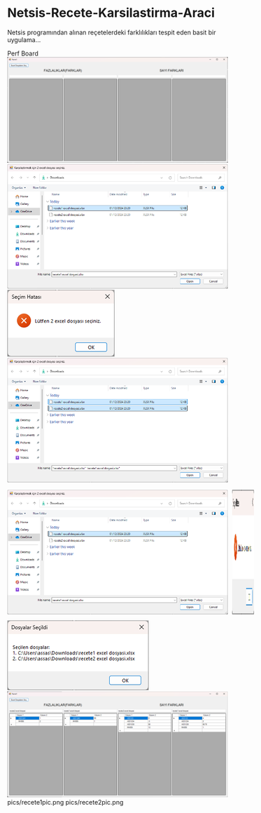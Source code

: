 # Netsis-Recete-Karsilastirma-Araci
Netsis programından alınan reçetelerdeki farklılıkları tespit eden basit bir uygulama...

Perf Board
![](pics/appPic1.png)
![](pics/appPic3.png)
![](pics/appPic4.png)
![](pics/appPic5.png)
<div style="display: flex; gap: 10px;">
    <img src="pics/appPic3.png" alt="Görsel 1" width="800"/>
    <img src="pics/appPic4.png" alt="Görsel 2" width="50"/>
</div>

![](pics/appPic6.png)
![](pics/appPic7.png)
pics/recete1pic.png
pics/recete2pic.png